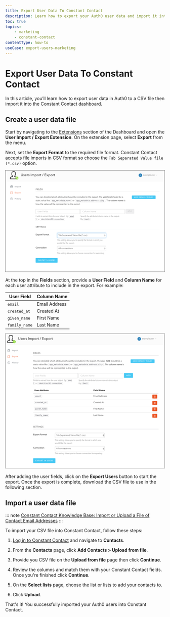 ```yaml
---
title: Export User Data To Constant Contact
description: Learn how to export your Auth0 user data and import it into Constant Contact.
toc: true
topics:
    - marketing
    - constant-contact
contentType: how-to
useCase: export-users-marketing
---
```


# Export User Data To Constant Contact

In this article, you’ll learn how to export user data in Auth0 to a CSV file then import it into the Constant Contact dashboard.

## Create a user data file

Start by navigating to the [Extensions](${manage_url}/#/extensions) section of the Dashboard and open the **User Import / Export Extension**. On the extension page, select **Export** from the menu.

Next, set the **Export Format** to the required file format. Constant Contact accepts file imports in CSV format so choose the `Tab Separated Value file (*.csv)` option.

![User Import/Export Extension Format](/media/articles/integrations/marketing/import-export-set-format.png)

At the top in the **Fields** section, provide a **User Field** and **Column Name** for each user attribute to include in the export. For example:

User Field | Column Name
-----------|------------
`email` | Email Address
`created_at` | Created At
`given_name` | First Name
`family_name` | Last Name

![User Import/Export Extension Fields](/media/articles/integrations/marketing/import-export-fields.png)

After adding the user fields, click on the **Export Users** button to start the export. Once the export is complete, download the CSV file to use in the following section.

## Import a user data file

::: note
[Constant Contact Knowledge Base: Import or Upload a File of Contact Email Addresses](https://knowledgebase.constantcontact.com/articles/KnowledgeBase/5296-import-or-upload-a-file-of-contact-email-addresses)
:::

To import your CSV file into Constant Contact, follow these steps:

1. [Log in to Constant Contact](https://login.constantcontact.com) and navigate to **Contacts**.

2. From the **Contacts** page, click **Add Contacts > Upload from file**.

3. Provide you CSV file on the **Upload from file** page then click **Continue**.

4. Review the columns and match them with your Constant Contact fields. Once you're finished click **Continue**.

5. On the **Select lists** page, choose the list or lists to add your contacts to.

6. Click **Upload**.

That's it! You successfully imported your Auth0 users into Constant Contact.